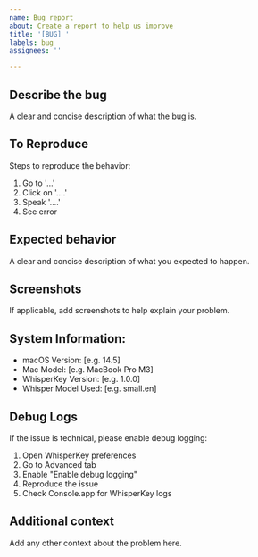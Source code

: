 ```yaml
---
name: Bug report
about: Create a report to help us improve
title: '[BUG] '
labels: bug
assignees: ''

---
```


## Describe the bug
A clear and concise description of what the bug is.

## To Reproduce
Steps to reproduce the behavior:
1. Go to '...'
2. Click on '....'
3. Speak '....'
4. See error

## Expected behavior
A clear and concise description of what you expected to happen.

## Screenshots
If applicable, add screenshots to help explain your problem.

## System Information:
 - macOS Version: [e.g. 14.5]
 - Mac Model: [e.g. MacBook Pro M3]
 - WhisperKey Version: [e.g. 1.0.0]
 - Whisper Model Used: [e.g. small.en]

## Debug Logs
If the issue is technical, please enable debug logging:
1. Open WhisperKey preferences
2. Go to Advanced tab
3. Enable "Enable debug logging"
4. Reproduce the issue
5. Check Console.app for WhisperKey logs

## Additional context
Add any other context about the problem here.